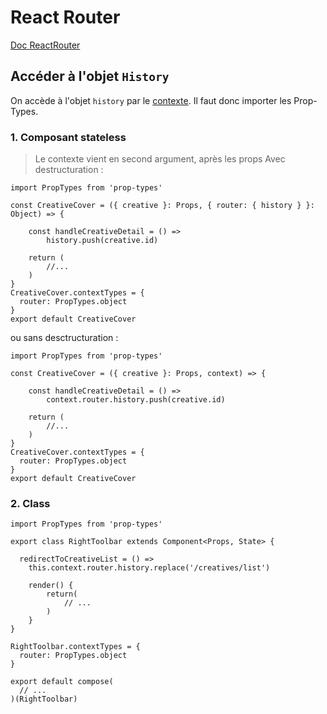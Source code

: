 # React Router

[Doc ReactRouter](https://reacttraining.com/react-router/web/guides/philosophy)

## Accéder à l'objet `History`

On accède à l'objet `history` par le [contexte](https://facebook.github.io/react/docs/context.html).
Il faut donc importer les Prop-Types.

### 1. Composant stateless
> Le contexte vient en second argument, après les props
Avec destructuration :
```
import PropTypes from 'prop-types'

const CreativeCover = ({ creative }: Props, { router: { history } }: Object) => {

    const handleCreativeDetail = () =>
        history.push(creative.id)
    
    return (
        //...
    )
}
CreativeCover.contextTypes = {
  router: PropTypes.object
}
export default CreativeCover
```

ou sans desctructuration :

```
import PropTypes from 'prop-types'

const CreativeCover = ({ creative }: Props, context) => {

    const handleCreativeDetail = () =>
        context.router.history.push(creative.id)

    return (
        //...
    )
}
CreativeCover.contextTypes = {
  router: PropTypes.object
}
export default CreativeCover
```

### 2. Class
```
import PropTypes from 'prop-types'

export class RightToolbar extends Component<Props, State> {

  redirectToCreativeList = () =>
    this.context.router.history.replace('/creatives/list')

    render() {
        return(
            // ...
        )
    }
}

RightToolbar.contextTypes = {
  router: PropTypes.object
}

export default compose(
  // ...
)(RightToolbar)
```